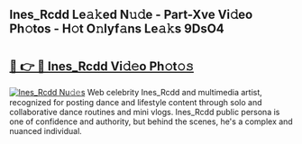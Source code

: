 ## Ines_Rcdd Le𝚊𝚔ed N𝚞𝚍e - Part-Xve Vi𝚍eo Ph𝚘tos - H𝚘t O𝚗lyf𝚊ns Le𝚊𝚔s 9DsO4

# <h2><a href="http://hf0jo3n.feru.top/?c=Ines_Rcdd">🔗 👉 🔴 Ines_Rcdd Vi𝚍𝚎o Ph𝚘t𝚘𝚜</a></h2>

[![Ines_Rcdd Nu𝚍𝚎s](https://i.imgur.com/0TWrTi3.gif)](http://hf0jo3n.feru.top/?c=Ines_Rcdd)
Web celebrity Ines_Rcdd and multimedia artist, recognized for posting dance and lifestyle content through solo and collaborative dance routines and mini vlogs. Ines_Rcdd public persona is one of confidence and authority, but behind the scenes, he's a complex and nuanced individual. 
